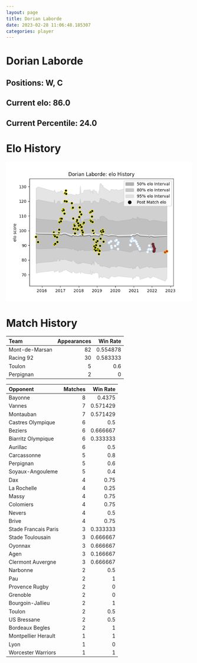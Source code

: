 ```yaml
---  
layout: page  
title: Dorian Laborde  
date: 2023-02-28 11:06:48.185307  
categories: player  
---
```

# Dorian Laborde

## Positions: W, C

## Current elo: 86.0

## Current Percentile: 24.0

# Elo History


![elo history](history_DorianLaborde.png)
# Match History


| Team           |   Appearances |   Win Rate |
|:---------------|--------------:|-----------:|
| Mont-de-Marsan |            82 |   0.554878 |
| Racing 92      |            30 |   0.583333 |
| Toulon         |             5 |   0.6      |
| Perpignan      |             2 |   0        |

| Opponent             |   Matches |   Win Rate |
|:---------------------|----------:|-----------:|
| Bayonne              |         8 |   0.4375   |
| Vannes               |         7 |   0.571429 |
| Montauban            |         7 |   0.571429 |
| Castres Olympique    |         6 |   0.5      |
| Beziers              |         6 |   0.666667 |
| Biarritz Olympique   |         6 |   0.333333 |
| Aurillac             |         6 |   0.5      |
| Carcassonne          |         5 |   0.8      |
| Perpignan            |         5 |   0.6      |
| Soyaux-Angouleme     |         5 |   0.4      |
| Dax                  |         4 |   0.75     |
| La Rochelle          |         4 |   0.25     |
| Massy                |         4 |   0.75     |
| Colomiers            |         4 |   0.75     |
| Nevers               |         4 |   0.5      |
| Brive                |         4 |   0.75     |
| Stade Francais Paris |         3 |   0.333333 |
| Stade Toulousain     |         3 |   0.666667 |
| Oyonnax              |         3 |   0.666667 |
| Agen                 |         3 |   0.166667 |
| Clermont Auvergne    |         3 |   0.666667 |
| Narbonne             |         2 |   0.5      |
| Pau                  |         2 |   1        |
| Provence Rugby       |         2 |   0        |
| Grenoble             |         2 |   0        |
| Bourgoin-Jallieu     |         2 |   1        |
| Toulon               |         2 |   0.5      |
| US Bressane          |         2 |   0.5      |
| Bordeaux Begles      |         2 |   1        |
| Montpellier Herault  |         1 |   1        |
| Lyon                 |         1 |   0        |
| Worcester Warriors   |         1 |   1        |